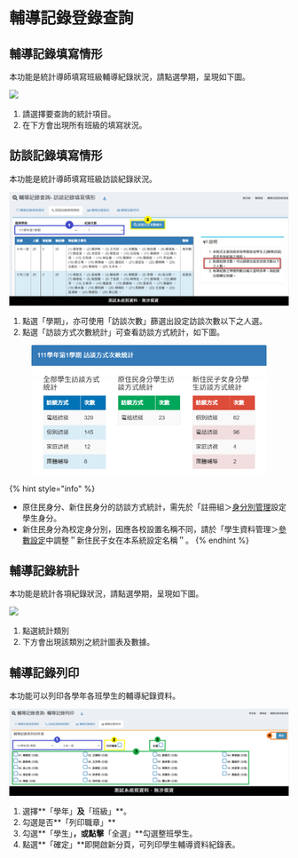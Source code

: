 # 輔導記錄登錄查詢

## 輔導記錄填寫情形

本功能是統計導師填寫班級輔導紀錄狀況，請點選學期，呈現如下圖。

![](../.gitbook/assets/fillin\_status.png)

1. 請選擇要查詢的統計項目。
2. 在下方會出現所有班級的填寫狀況。

## 訪談記錄填寫情形

本功能是統計導師填寫班級訪談紀錄狀況。

![](../.gitbook/assets/counseling-query-check-interview.png)

1. 點選「學期」，亦可使用「訪談次數」篩選出設定訪談次數以下之人選。
2. 點選「訪談方式次數統計」可查看訪談方式統計，如下圖。

<figure><img src="../.gitbook/assets/counseling-query-check-interview2.png" alt=""><figcaption></figcaption></figure>

{% hint style="info" %}
* 原住民身分、新住民身分的訪談方式統計，需先於「註冊組＞[身分別管理](../jiao/sheng-liao-guan-li.md#shen-fen-guan-li)設定學生身分。
* 新住民身分為校定身分別，因應各校設置名稱不同，請於「學生資料管理＞[參數設定](../jiao/sheng-liao-guan-li.md#can-shu-she-ding)中調整＂新住民子女在本系統設定名稱＂。
{% endhint %}

## 輔導記錄統計

本功能是統計各項紀錄狀況，請點選學期，呈現如下圖。

![](../.gitbook/assets/statistics.png)

1. 點選統計類別
2. 下方會出現該類別之統計圖表及數據。

## 輔導記錄列印

本功能可以列印各學年各班學生的輔導紀錄資料。

![](../.gitbook/assets/counseling-query-record-print.png)

1. 選擇**「學年」**及**「班級」**。
2. 勾選是否**「列印職章」**
3. 勾選**「學生」**，或點擊**「全選」**勾選整班學生。
4. 點選**「確定」**即開啟新分頁，可列印學生輔導資料紀錄表。
